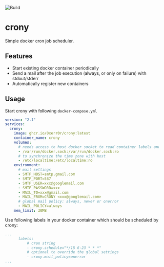 ![Build](https://github.com/0xERR0R/crony/workflows/Build/badge.svg)

# crony

Simple docker cron job scheduler.

## Features

- Start existing docker container periodically
- Send a mail after the job execution (always, or only on failure) with stdout/stderr
- Automatically register new containers

## Usage

Start crony with following `docker-compose.yml`

```yaml
version: "2.1"
services:
  crony:
    image: ghcr.io/0xerr0r/crony:latest
    container_name: crony
    volumes:
      # needs access to host docker socket to read container labels and start job containers
      - /var/run/docker.sock:/var/run/docker.sock:ro
      # to synchronize the time zone with host
      - /etc/localtime:/etc/localtime:ro
    environment:
      # mail settings
      - SMTP_HOST=smtp.gmail.com 
      - SMTP_PORT=587
      - SMTP_USER=xxx@googlemail.com
      - SMTP_PASSWORD=xxx
      - MAIL_TO=xxx@gmail.com
      - MAIL_FROM=CRONY <xxx@googlemail.com>
      # global mail policy: always, never or onerror
      - MAIL_POLICY=always
    mem_limit: 30MB
```


Use following labels in your docker container which should be scheduled by crony:

```yaml
...
      labels:
          # cron string
          - crony.schedule="*/15 6-23 * * *"
          # optional to override the global settings
          - crony.mail_policy=onerror
...
```